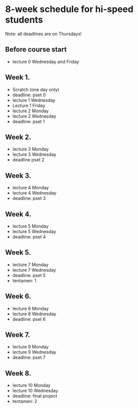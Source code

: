 # 8-week schedule for hi-speed students

Note: all deadlines are on Thursdays!

## Before course start

* lecture 0 Wednesday and Friday

## Week 1.

* Scratch (one day only)
* deadline: pset 0
* lecture 1 Wednesday
* Lecture 1 Friday
* lecture 2 Monday
* lecture 2 Wednesday
* deadline: pset 1

## Week 2.

* lecture 3 Monday
* lecture 3 Wednesday
* deadline pset 2

## Week 3.

* lecture 4 Monday
* lecture 4 Wednesday
* deadline: pset 3

## Week 4.

* lecture 5 Monday
* lecture 5 Wednesday
* deadline: pset 4

## Week 5.

* lecture 7 Monday
* lecture 7 Wednesday
* deadline: pset 5
* tentamen: 1

## Week 6.

* lecture 8 Monday
* lecture 8 Wednesday
* deadline: pset 6

## Week 7.

* lecture 9 Monday
* lecture 9 Wednesday
* deadline: pset 7

## Week 8.

* lecture 10 Monday
* lecture 10 Wednesday
* deadline: final project
* tentamen: 2

